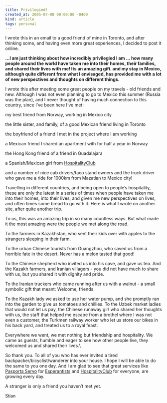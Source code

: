 ```yaml
---
title: Privilegied!
created_at: 2005-07-08 00:00:00 -0400
kind: article
tags: personal
---
```


I wrote this in an email to a good friend of mine in Toronto, and after
thinking some, and having even more great experiences, I decided to post
it online.

**…I am just thinking about how incredibly privilegied I am … how many
people around the world have taken me into their homes, their families,
and shared their lives with me! Its an amazing gift. and my stay in
Mexico, although quite different from what I envisaged, has provided me
with a lot of new perspectives and thoughts on different things.**

I wrote this after meeting some great people on my travels - old friends
and new. Although I was not even planning to go to Mexico this summer
(Russia was the plan), and I never thought of having much connection to
this country, since I’ve been here I’ve met:

my best friend from Norway, working in Mexico city

the little sister, and family, of a good Mexican friend living in
Toronto

the boyfriend of a friend I met in the project where I am working

a Mexican friend I shared an apartment with for half a year in Norway

the Hong Kong friend of a friend in Guadalajara

a Spanish/Mexican girl from
[HospitalityClub](http://www.hospitalityclub.org)

and a number of nice cab drivers/taco stand owners and the truck driver
who gave me a ride for 1000km from Mazatlan to Mexico city!

Travelling in different countries, and being open to people’s
hospitality, these are only the latest in a series of times when people
have taken me into their homes, into their lives, and given me new
perspectives on lives, and often times some bread to go with it. Here is
what I wrote on another site, after quite another trip.

To us, this was an amazing trip in so many countless ways. But what made
it the most amazing were the people we met along the road.

To the farmers in Kazakhstan, who sent their kids over with apples to
the strangers sleeping in their farm.

To the urban Chinese tourists from Guangzhou, who saved us from a
horrible fate in the desert. Never has a melon tasted that good!

To the Chinese shepherd who invited us into his cave, and gave us tea.
And the Kazakh farmers, and Iranian villagers - you did not have much to
share with us, but you shared it with dignity and pride.

To the Iranian truckers who came running after us with a walnut - a
small symbolic gift that meant: Welcome, friends.

To the Kazakh lady we asked to use her water pump, and she promptly ran
into the garden to give us tomatoes and chillies. To the Uzbek market
ladies that would not let us pay, the Chinese runaway girl who shared
her thoughts with us, the staff that helped me escape from a brothel
where I was not even a customer, the Turkmen railway worker who let us
store our bikes in his back yard, and treated us to a royal feast.

Everywhere we went, we met nothing but friendship and hospitality. We
came as guests, humble and eager to see how other people live, they
welcomed us and shared their lives.\

So thank you. To all of you who has ever invited a tired
backpacker/bicyclist/wanderer into your house. I hope I will be able to
do the same to you one day. And I am glad to see that great services
like [Pasporta Servo](http://www.tejo.org/ps) for
[Esperantists](http://www.wikipedia.org/wiki/Esperanto) and
[HospitalityClub](http://www.hospitalityclub.org) for everyone, are
growing every day.

A stranger is only a friend you haven’t met yet.

Stian
